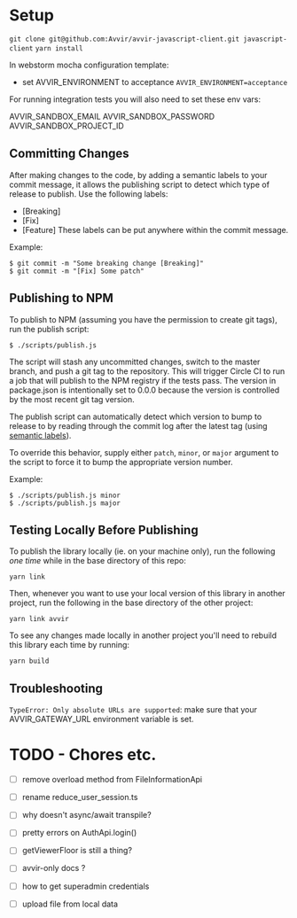 # Setup

`git clone git@github.com:Avvir/avvir-javascript-client.git javascript-client`
`yarn install`

In webstorm mocha configuration template:
 - set AVVIR_ENVIRONMENT to acceptance `AVVIR_ENVIRONMENT=acceptance`

For running integration tests you will also need to set these env vars:

AVVIR_SANDBOX_EMAIL
AVVIR_SANDBOX_PASSWORD
AVVIR_SANDBOX_PROJECT_ID

## Committing Changes

After making changes to the code, by adding a semantic labels to your commit message, it allows the publishing 
script to detect which type of release to publish. Use the following labels:
- [Breaking]
- [Fix]
- [Feature]
These labels can be put anywhere within the commit message. 

Example: 
```shell
$ git commit -m "Some breaking change [Breaking]"
$ git commit -m "[Fix] Some patch"
```
## Publishing to NPM

To publish to NPM (assuming you have the permission to create git tags), run the publish script:
```shell
$ ./scripts/publish.js
```

The script will stash any uncommitted changes, switch to the master branch, and push a git tag to the repository.
This will trigger Circle CI to run a job that will publish to the NPM registry if the tests pass.
The version in package.json is intentionally set to 0.0.0 because the version is controlled by the most recent git tag version.

The publish script can automatically detect which version to bump to release to by reading through the commit
log after the latest tag (using [semantic labels](#Committing-Changes)).

To override this behavior, supply either `patch`, `minor`, or `major` argument to the script to force it 
to bump the appropriate version number. 

Example: 
```shell
$ ./scripts/publish.js minor
$ ./scripts/publish.js major
```

## Testing Locally Before Publishing

To publish the library locally (ie. on your machine only), run the following *one time* while in the base directory of this repo:
```shell
yarn link
```


Then, whenever you want to use your local version of this library in another project, run the following in the base directory of the other project:
```shell
yarn link avvir
```

To see any changes made locally in another project you'll need to rebuild this library each time by running:
```shell
yarn build
```


## Troubleshooting

`TypeError: Only absolute URLs are supported`: make sure that your AVVIR_GATEWAY_URL environment variable is set.


 # TODO - Chores etc.
 
 -[ ] remove overload method from FileInformationApi
 -[ ] rename reduce_user_session.ts
 -[ ] why doesn't async/await transpile?
 -[ ] pretty errors on AuthApi.login()
 -[ ] getViewerFloor is still a thing?
 -[ ] avvir-only docs ?
 -[ ] how to get superadmin credentials
 -[ ] upload file from local data

